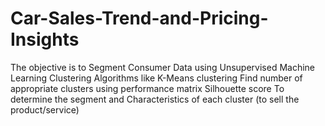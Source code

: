 # Car-Sales-Trend-and-Pricing-Insights
The objective is to 
Segment Consumer Data using Unsupervised Machine Learning Clustering Algorithms like K-Means clustering 
Find number of appropriate clusters using performance matrix Silhouette score
To determine the segment and Characteristics of each cluster (to sell the product/service)
